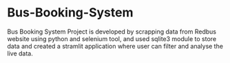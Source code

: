 # Bus-Booking-System
Bus Booking System Project is developed by scrapping data from Redbus website using python and selenium tool, and used sqlite3 module to store data and created a stramlit application where user can filter and analyse the live data.
